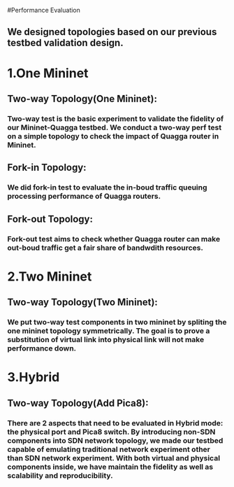 
#Performance Evaluation

## We designed topologies based on our previous testbed validation design.

# 1.One Mininet

## Two-way Topology(One Mininet):

### Two-way test is the basic experiment to validate the fidelity of our Mininet-Quagga testbed. We conduct a two-way perf test on a simple topology to check the impact of Quagga router in Mininet.

## Fork-in Topology:

### We did fork-in test to evaluate the in-boud traffic queuing processing performance of Quagga routers.

## Fork-out Topology:

### Fork-out test aims to check whether Quagga router can make out-boud traffic get a fair share of bandwdith resources.

# 2.Two Mininet

## Two-way Topology(Two Mininet):

### We put two-way test components in two mininet by spliting the one mininet topology symmetrically. The goal is to prove a substitution of virtual link into physical link will not make performance down. 

# 3.Hybrid

## Two-way Topology(Add Pica8):

### There are 2 aspects that need to be evaluated in Hybrid mode: the physical port and Pica8 switch. By introducing non-SDN components into SDN network topology, we made our testbed capable of emulating traditional network experiment other than SDN network experiment. With both virtual and physical components inside, we have maintain the fidelity as well as scalability and reproducibility.
